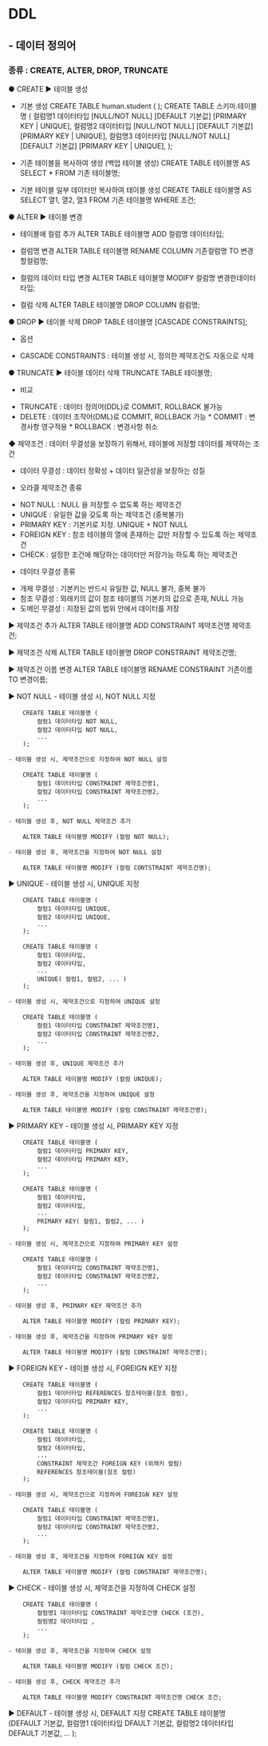 # DDL
## - 데이터 정의어
### 종류 : CREATE, ALTER, DROP, TRUNCATE

● CREATE
▶ 테이블 생성
- 기본 생성
CREATE TABLE human.student ( );
CREATE TABLE 스키마.테이블명 (
    컬럼명1 데이터타입 [NULL/NOT NULL] [DEFAULT 기본값] [PRIMARY KEY | UNIQUE],
    컬럼명2 데이터타입 [NULL/NOT NULL] [DEFAULT 기본값] [PRIMARY KEY | UNIQUE],
    컬럼명3 데이터타입 [NULL/NOT NULL] [DEFAULT 기본값] [PRIMARY KEY | UNIQUE],
);

- 기존 테이블을 복사하여 생성 (백업 테이블 생성)
CREATE TABLE 테이블명
AS SELECT * FROM 기존 테이블명;

- 기본 테이블 일부 데이터만 복사하여 테이블 생성
CREATE TABLE 테이블명
AS SELECT 열1, 열2, 열3
    FROM 기존 테이블명
    WHERE 조건;

● ALTER
▶ 테이블 변경
- 테이블에 컬럼 추가
ALTER TABLE 테이블명 ADD 컬럼명 데이터타입;

- 컬럼명 변경
ALTER TABLE 테이블명 RENAME COLUMN 기존컬럼명 TO 변경할컬럼명;

- 컬럼의 데이터 타입 변경
ALTER TABLE 테이블명 MODIFY 컬럼명 변경한데이터타입;

- 컬럼 삭제
ALTER TABLE 테이블명 DROP COLUMN 컬럼명;

● DROP
▶ 테이블 삭제
DROP TABLE 테이블명 [CASCADE CONSTRAINTS];

* 옵션
- CASCADE CONSTRAINTS : 테이블 생성 시, 정의한 제약조건도 자동으로 삭제


● TRUNCATE
▶ 테이블 데이터 삭제
TRUNCATE TABLE 테이블명;
* 비교
- TRUNCATE  : 데이터 정의어(DDL)로 COMMIT, ROLLBACK 불가능
- DELETE    : 데이터 조작어(DML)로 COMMIT, ROLLBACK 가능
            * COMMIT    : 변경사항 영구적용
            * ROLLBACK  : 변경사항 취소


◆ 제약조건
 : 데이터 무결성을 보장하기 위해서, 테이블에 저장할 데이터를 제약하는 조건
 * 데이터 무결성
 : 데이터 정확성 + 데이터 일관성을 보장하는 성질

 * 오라클 제약조건 종류
 - NOT NULL     : NULL 을 저장할 수 없도록 하는 제약조건
 - UNIQUE       : 유일한 값을 갖도록 하는 제약조건 (중복불가)
 - PRIMARY KEY  : 기본키로 지정. UNIQUE + NOT NULL 
 - FOREIGN KEY  : 참조 테이블의 열에 존재하는 값만 저장할 수 있도록 하는 제약조건
 - CHECK        : 설정한 조건에 해당하는 데이터만 저장가능 하도록 하는 제약조건

 * 데이터 무결성 종류
 - 개체 무결성      : 기본키는 반드시 유일한 값, NULL 불가, 중복 불가
 - 참조 무결성      : 외래키의 값이 참조 테이블의 기본키의 값으로 존재, NULL 가능
 - 도메인 무결성    : 지정된 값의 범위 안에서 데이터를 저장


▶ 제약조건 추가
   ALTER TABLE 테이블명 ADD CONSTRAINT 제약조건명 제약조건;

▶ 제약조건 삭제
   ALTER TABLE 테이블명 DROP CONSTRAINT 제약조건명;

▶ 제약조건 이름 변경
   ALTER TABLE 테이블명 RENAME CONSTRAINT 기존이름 TO 변경이름;

▶ NOT NULL
    - 테이블 생성 시, NOT NULL 지정

        CREATE TABLE 테이블명 (
            컬럼1 데이터타입 NOT NULL,
            컬럼2 데이터타입 NOT NULL,
            ...
        );

    - 테이블 생성 시, 제약조건으로 지정하여 NOT NULL 설정

        CREATE TABLE 테이블명 (
            컬럼1 데이터타입 CONSTRAINT 제약조건명1,
            컬럼2 데이터타입 CONSTRAINT 제약조건명2,
            ...
        );

    - 테이블 생성 후, NOT NULL 제약조건 추가

        ALTER TABLE 테이블명 MODIFY (컬럼 NOT NULL);

    - 테이블 생성 후, 제약조건을 지정하여 NOT NULL 설정

        ALTER TABLE 테이블명 MODIFY (컬럼 CONTSTRAINT 제약조건명);

▶ UNIQUE
    - 테이블 생성 시, UNIQUE 지정

        CREATE TABLE 테이블명 (
            컬럼1 데이터타입 UNIQUE,
            컬럼2 데이터타입 UNIQUE,
            ...
        );

        CREATE TABLE 테이블명 (
            컬럼1 데이터타입,
            컬럼2 데이터타입,
            ...
            UNIQUE( 컬럼1, 컬럼2, ... )
        );
    
    - 테이블 생성 시, 제약조건으로 지정하여 UNIQUE 설정

        CREATE TABLE 테이블명 (
            컬럼1 데이터타입 CONSTRAINT 제약조건명1,
            컬럼2 데이터타입 CONSTRAINT 제약조건명2,
            ...
        );
    
    - 테이블 생성 후, UNIQUE 제약조건 추가

        ALTER TABLE 테이블명 MODIFY (컬럼 UNIQUE);
    
    - 테이블 생성 후, 제약조건을 지정하여 UNIQUE 설정

        ALTER TABLE 테이블명 MODIFY (컬럼 CONSTRAINT 제약조건명);

▶ PRIMARY KEY
    - 테이블 생성 시, PRIMARY KEY 지정

        CREATE TABLE 테이블명 (
            컬럼1 데이터타입 PRIMARY KEY,
            컬럼2 데이터타입 PRIMARY KEY,
            ...
        );

        CREATE TABLE 테이블명 (
            컬럼1 데이터타입,
            컬럼2 데이터타입,
            ...
            PRIMARY KEY( 컬럼1, 컬럼2, ... )
        );
    
    - 테이블 생성 시, 제약조건으로 지정하여 PRIMARY KEY 설정

        CREATE TABLE 테이블명 (
            컬럼1 데이터타입 CONSTRAINT 제약조건명1,
            컬럼2 데이터타입 CONSTRAINT 제약조건명2,
            ...
        );
    
    - 테이블 생성 후, PRIMARY KEY 제약조건 추가

        ALTER TABLE 테이블명 MODIFY (컬럼 PRIMARY KEY);
    
    - 테이블 생성 후, 제약조건을 지정하여 PRIMARY KEY 설정

        ALTER TABLE 테이블명 MODIFY (컬럼 CONSTRAINT 제약조건명);

▶ FOREIGN KEY
    - 테이블 생성 시, FOREIGN KEY 지정

        CREATE TABLE 테이블명 (
            컬럼1 데이터타입 REFERENCES 참조테이블(참조 컬럼),
            컬럼2 데이터타입 PRIMARY KEY,
            ...
        );

        CREATE TABLE 테이블명 (
            컬럼1 데이터타입,
            컬럼2 데이터타입,
            ...
            CONSTRAINT 제약조건 FOREIGN KEY (외래키 컬럼)
            REFERENCES 참조테이블(참조 컬럼)
        );
    
    - 테이블 생성 시, 제약조건으로 지정하여 FOREIGN KEY 설정

        CREATE TABLE 테이블명 (
            컬럼1 데이터타입 CONSTRAINT 제약조건명1,
            컬럼2 데이터타입 CONSTRAINT 제약조건명2,
            ...
        );
    
    - 테이블 생성 후, 제약조건을 지정하여 FOREIGN KEY 설정

        ALTER TABLE 테이블명 MODIFY (컬럼 CONSTRAINT 제약조건명);

▶ CHECK
    - 테이블 생성 시, 제약조건을 지정하여 CHECK 설정

        CREATE TABLE 테이블명 (
            컬럼명1 데이터타입 CONSTRAINT 제약조건명 CHECK (조건),
            컬럼명2 데이터타입 ,
            ...
        );

    - 테이블 생성 후, 제약조건을 지정하여 CHECK 설정
        
        ALTER TABLE 테이블명 MODIFY (컬럼 CHECK 조건);
    
    - 테이블 생성 후, CHECK 제약조건 추가
        
        ALTER TABLE 테이블명 MODIFY CONSTRAINT 제약조건명 CHECK 조건;

▶ DEFAULT
    - 테이블 생성 시, DEFAULT 지정
        CREATE TABLE 테이블명 (DEFAULT 기본값, 
            컬럼명1 데이터타입 DFAULT 기본값,
            컬럼명2 데이터타입 DEFAULT 기본값,
            ...
        );